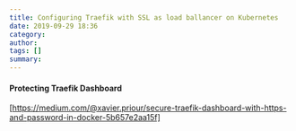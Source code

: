 ```yaml
---
title: Configuring Traefik with SSL as load ballancer on Kubernetes 
date: 2019-09-29 18:36
category: 
author: 
tags: []
summary: 
---
```


#### Protecting Traefik Dashboard
[https://medium.com/@xavier.priour/secure-traefik-dashboard-with-https-and-password-in-docker-5b657e2aa15f]
